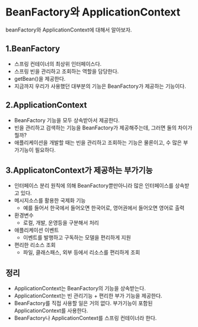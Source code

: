 # BeanFactory와 ApplicationContext
beanFactory와 ApplicationContext에 대해서 알아보자.
## 1.BeanFactory
* 스프링 컨테이너의 최상위 인터페이스다.
* 스프링 빈을 관리하고 조회하는 역할을 담당한다.
* getBean()을 제공한다.
* 지금까지 우리가 사용했던 대부분의 기능은 BeanFactory가 제공하는 기능이다.
## 2.ApplicationContext
* BeanFactory 기능을 모두 상속받아서 제공한다.
* 빈을 관리하고 검색하는 기능을 BeanFactory가 제공해주는데, 그러면 둘의 차이가 뭘까?
* 애플리케이션을 개발할 때는 빈을 관리하고 조회하는 기능은 물론이고, 수 많은 부가기능이 필요하다.
## 3.ApplicatonContext가 제공하는 부가기능
* 인터페이스 분리 원칙에 의해 BeanFactory뿐만아니라 많은 인터페이스를 상속받고 있다.
* 메시지소스를 활용한 국제화 기능 
  * 예를 들어서 한국에서 들어오면 한국어로, 영어권에서 들어오면 영어로 출력
* 환경변수
  * 로컬, 개발, 운영등을 구분해서 처리
* 애플리케이션 이벤트
  * 이벤트를 발행하고 구독하는 모델을 편리하게 지원
* 편리한 리소스 조회
  * 파일, 클래스패스, 외부 등에서 리소스를 편리하게 조회
## 정리
* ApplicationContext는 BeanFactory의 기능을 상속받는다.
* ApplicationContext는 빈 관리기능 + 편리한 부가 기능을 제공한다.
* BeanFactory를 직접 사용할 일은 거의 없다. 부가기능이 포함된 ApplicationContext를 사용한다.
* BeanFactory나 ApplicationContext를 스프링 컨테이너라 한다.
